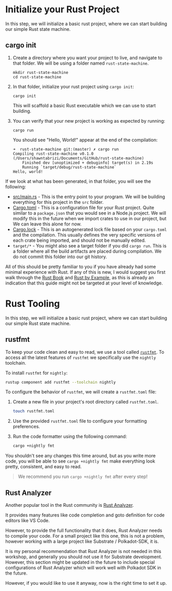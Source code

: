 # Initialize your Rust Project

In this step, we will initialize a basic rust project, where we can start building our simple Rust state machine.

## cargo init

1. Create a directory where you want your project to live, and navigate to that folder. We will be using a folder named `rust-state-machine`.

	```
	mkdir rust-state-machine
	cd rust-state-machine
	```

2. In that folder, initialize your rust project using `cargo init`:

	```
	cargo init
	```

	This will scaffold a basic Rust executable which we can use to start building.

3. You can verify that your new project is working as expected by running:

	```
	cargo run
	```

	You should see "Hello, World!" appear at the end of the compilation:

	```
	➜  rust-state-machine git:(master) ✗ cargo run
	Compiling rust-state-machine v0.1.0 (/Users/shawntabrizi/Documents/GitHub/rust-state-machine)
		Finished dev [unoptimized + debuginfo] target(s) in 2.19s
		Running `target/debug/rust-state-machine`
	Hello, world!
	```

If we look at what has been generated, in that folder, you will see the following:

- [src/main.rs](src/main.rs) - This is the entry point to your program. We will be building everything for this project in the `src` folder.
- [Cargo.toml](Cargo.toml) - This is a configuration file for your Rust project. Quite similar to a `package.json` that you would see in a Node.js project. We will modify this in the future when we import crates to use in our project, but We can leave this alone for now.
- [Cargo.lock](Cargo.lock) - This is an autogenerated lock file based on your `cargo.toml` and the compilation. This usually defines the very specific versions of each crate being imported, and should not be manually edited.
- `target/*` - You might also see a target folder if you did `cargo run`. This is a folder where all the build artifacts are placed during compilation. We do not commit this folder into our git history.

All of this should be pretty familiar to you if you have already had some minimal experience with Rust. If any of this is new, I would suggest you first walk through the [Rust Book](https://doc.rust-lang.org/book/) and [Rust by Example](https://doc.rust-lang.org/rust-by-example/), as this is already an indication that this guide might not be targeted at your level of knowledge.


# Rust Tooling

In this step, we will initialize a basic rust project, where we can start building our simple Rust state machine.

## rustfmt

To keep your code clean and easy to read, we use a tool called [`rustfmt`](https://github.com/rust-lang/rustfmt). To access all the latest features of `rustfmt` we specifically use the `nightly` toolchain.

To install `rustfmt` for `nightly`:

```bash
rustup component add rustfmt --toolchain nightly
```

To configure the behavior of `rustfmt`, we will create a `rustfmt.toml` file:

1. Create a new file in your project's root directory called `rustfmt.toml`.

	```bash
	touch rustfmt.toml
	```
2. Use the provided `rustfmt.toml` file to configure your formatting preferences.
3. Run the code formatter using the following command:

	```bash
	cargo +nightly fmt
	```

You shouldn't see any changes this time around, but as you write more code, you will be able to see `cargo +nightly fmt` make everything look pretty, consistent, and easy to read.

> We recommend you run `cargo +nightly fmt` after every step!

## Rust Analyzer

Another popular tool in the Rust community is [Rust Analyzer](https://rust-analyzer.github.io/).

It provides many features like code completion and goto definition for code editors like VS Code.

However, to provide the full functionality that it does, Rust Analyzer needs to compile your code. For a small project like this one, this is not a problem, however working with a large project like Substrate / Polkadot-SDK, it is.

It is my personal recommendation that Rust Analyzer is not needed in this workshop, and generally you should not use it for Substrate development. However, this section might be updated in the future to include special configurations of Rust Analyzer which will work well with Polkadot SDK in the future.

However, if you would like to use it anyway, now is the right time to set it up.


